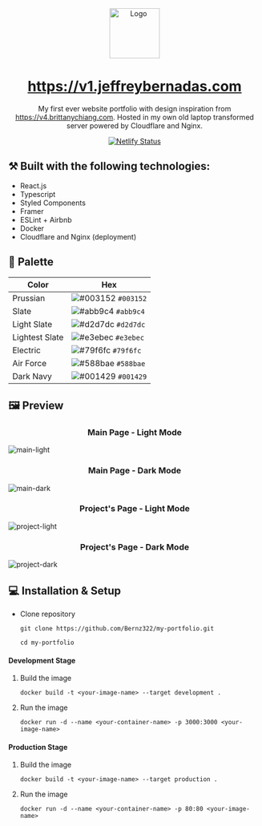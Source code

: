 <div align="center">
  <img alt="Logo" src="https://raw.githubusercontent.com/Bernz322/my-portfolio/main/src/assets/logo/logo.png" width="100" />
</div>
<h1 align="center"><a href='https://v1.jeffreybernadas.com' target='_blank' rel='noreferrer'>https://v1.jeffreybernadas.com</a></h1>
<p align="center">
 My first ever website portfolio with design inspiration from <a href="https://v4.brittanychiang.com" target="_blank" rel='noreferrer'>https://v4.brittanychiang.com</a>. Hosted in my own old laptop transformed server powered by Cloudflare and Nginx. 
</p>
<p align="center">
  <a href="https://app.netlify.com/sites/jeffreybernadas/deploys" target="_blank" rel='noreferrer'>
    <img src="https://api.netlify.com/api/v1/badges/dcdb76d7-daa4-4f56-b5f8-897f742a8923/deploy-status" alt="Netlify Status" />
  </a>
</p>

## ⚒️ Built with the following technologies:

<ul>
    <li>React.js</li>
    <li>Typescript</li>
    <li>Styled Components</li>
    <li>Framer</li>
    <li>ESLint + Airbnb</li>
    <li>Docker</li>
    <li>Cloudflare and Nginx (deployment)</li>
</ul>

## 🎨 Palette

| Color          | Hex                                                                |
| -------------- | ------------------------------------------------------------------ |
| Prussian       | ![#003152](https://via.placeholder.com/10/003152?text=+) `#003152` |
| Slate          | ![#abb9c4](https://via.placeholder.com/10/abb9c4?text=+) `#abb9c4` |
| Light Slate    | ![#d2d7dc](https://via.placeholder.com/10/d2d7dc?text=+) `#d2d7dc` |
| Lightest Slate | ![#e3ebec](https://via.placeholder.com/10/e3ebec?text=+) `#e3ebec` |
| Electric       | ![#79f6fc](https://via.placeholder.com/10/79f6fc?text=+) `#79f6fc` |
| Air Force      | ![#588bae](https://via.placeholder.com/10/588bae?text=+) `#588bae` |
| Dark Navy      | ![#001429](https://via.placeholder.com/10/001429?text=+) `#001429` |

## 🖼️ Preview

<h3 align='center'>Main Page - Light Mode</h3>

![main-light](https://raw.githubusercontent.com/Bernz322/my-portfolio/main/src/assets/readme/light-main.png)

<h3 align='center'>Main Page - Dark Mode</h3>

![main-dark](https://raw.githubusercontent.com/Bernz322/my-portfolio/main/src/assets/readme/dark-main.png)

<h3 align='center'>Project's Page - Light Mode</h3>

![project-light](https://raw.githubusercontent.com/Bernz322/my-portfolio/main/src/assets/readme/light-project.png)

<h3 align='center'>Project's Page - Dark Mode</h3>

![project-dark](https://raw.githubusercontent.com/Bernz322/my-portfolio/main/src/assets/readme/dark-project.png)

## 💻 Installation & Setup

- Clone repository
   ```
   git clone https://github.com/Bernz322/my-portfolio.git
   ```
   ```
   cd my-portfolio
   ```

#### Development Stage
1. Build the image
   ```
   docker build -t <your-image-name> --target development .
   ```
2. Run the image
   ```
   docker run -d --name <your-container-name> -p 3000:3000 <your-image-name>
   ```

#### Production Stage

1. Build the image
   ```
   docker build -t <your-image-name> --target production .
   ```

2. Run the image
   ```
   docker run -d --name <your-container-name> -p 80:80 <your-image-name>
   ```
